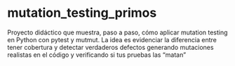 # mutation_testing_primos
Proyecto didáctico que muestra, paso a paso, cómo aplicar mutation testing en Python con pytest y mutmut. La idea es evidenciar la diferencia entre tener cobertura y detectar verdaderos defectos generando mutaciones realistas en el código y verificando si tus pruebas las “matan”
